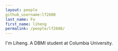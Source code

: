 ```yaml
---
layout: people
github_username:lf2608
last_name: Fu
first_name: liheng
permalink: /people/lf2608/
---
```


I'm Liheng. A DBMI student at Columbia University.
